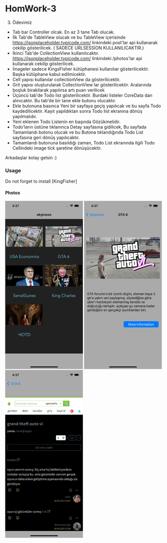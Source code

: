 # HomWork-3
3. Ödevimiz


- Tab bar Controller olcak. En az 3 tane Tab olucak. 
- İlk Tab'de TableView olucak ve bu TableView içerisinde https://jsonplaceholder.typicode.com/ linkindeki post'lar api kullanarak cekilip gösterilicek. ( SADECE URLSESSİON KULLANILICAKTIR.)
- İkinci Tab'de CollectionView kullanılıcaktır.  https://jsonplaceholder.typicode.com/ linkindeki /photos'lar api kullanarak cekilip gösterilicek.
- İmageler sadece KingsFisher kütüphanesi kullanılıar gösterilicektir. Başka kütüphane kabul edilmicektir. 
- Cell yapısı kullanılar collectionView da gösterilicektir.
- Grit yapısı oluşturularak CollectionView lar gösterilicektir. Aralarında boşluk birakilarak yapılırsa artı puan verilicek
- Üçüncü tab'de Todo list gösterilicektir. Burdaki listeler CoreData dan alınıcaktır. Bu tab'de bir tane ekle butonu olucaktır.
- Ekle butonuna basınca Yeni bir sayfaya geçiş yapılıcak ve bu sayfa Todo kaydedilicektir. Kayıt yapıldıktan sonra Todo list ekranına dönüş yapılmalıdır.
- Yeni eklenen Todo Listenin en başında Gözükmelidir.
- Todo'ların üstüne tıklanınca Detay sayfasına gidilicek, Bu sayfada Tamamlandı butonu olucak ve bu Butona tıklandığında Todo List sayfasına geri dönüş yapılıcaktır.
- Tamamlandı butonuna basıldığı zaman, Todo List ekranında ilgili Todo Cellindeki image tick şaretine dönüşücektir.

 Arkadaşlar kolay gelsin :)

### Usage

Do not forget to install [KingFisher]

#### Photos

<img src="https://raw.githubusercontent.com/FMSS-IOS-Patika-Bootcamp/homework2-eneskaya/main/Images/ss1.png" width="250" hight="250" /> <img src="https://raw.githubusercontent.com/FMSS-IOS-Patika-Bootcamp/homework2-eneskaya/main/Images/ss2.png" width="250" hight="250" /> <img src="https://raw.githubusercontent.com/FMSS-IOS-Patika-Bootcamp/homework2-eneskaya/main/Images/ss3.png" width="250" hight="250" /> 


